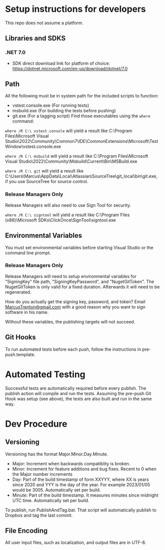 # Setup instructions for developers

This repo does not assume a platform.

## Libraries and SDKS

### .NET 7.0

* SDK direct download link for platform of choice: https://dotnet.microsoft.com/en-us/download/dotnet/7.0

## Path

All the following must be in system path for the included scripts to function:
* vstest.console.exe (For running tests)
* msbuild.exe	(For building the tests before pushing)
* git.exe (For a tagging script)
Find those executables using the `where` command:

`where /R C:\ vstest.console` will yield a result like C:\Program Files\Microsoft Visual Studio\2022\Community\Common7\IDE\CommonExtensions\Microsoft\TestWindow\vstest.console.exe

`where /R C:\ msbuild` will yield a result like C:\Program Files\Microsoft Visual Studio\2022\Community\Msbuild\Current\Bin\MSBuild.exe

`where /R C:\ git` will yield a result like C:\Users\Marcus\AppData\Local\Atlassian\SourceTree\git_local\bin\git.exe, if you use SourceTree for source control.

### Release Managers Only

Release Managers will also need to use Sign Tool for security.

`where /R C:\ signtool` will yield a result like C:\Program Files (x86)\Microsoft SDKs\ClickOnce\SignTool\signtool.exe

## Environmental Variables

You must set environmental variables before starting Visual Studio or the command line prompt.

### Release Managers Only

Release Managers will need to setup environmental variables for "SigningKey" file path, "SigningKeyPassword", and "NugetGitToken". The NugetGitToken is only valid for a fixed duration. Afterwards it will need to be regenerated.

How do you actually get the signing key, password, and token? Email MarcusTrenton@gmail.com with a good reason why you want to sign software in his name.

Without these variables, the publishing targets will not succeed.

## Git Hooks

To run automated tests before each push, follow the instructions in pre-push.template.

# Automated Testing

Successful tests are automatically required before every publish. The publish action will compile and run the tests. Assuming the pre-push Git Hook was setup (see above), the tests are also built and run in the same way.

# Dev Procedure

## Versioning

Versioning has the format Major.Minor.Day.Minute. 
- Major: Increment when backwards compatiblity is broken.
- Minor: Increment for feature additions and bug fixes. Recent to 0 when the Major number increments
- Day: Part of the build timestamp of form XXYYY, where XX is years since 2020 and YYY is the day of the year. For example 2023/01/05 would be 3005. Automatically set per build.
- Minute: Part of the build timestamp. It measures minutes since midnight UTC time. Automatically set per build.

To publish, run PublishAndTag.bat. That script will automatically publish to Dropbox and tag the last commit.

## File Encoding

All user input files, such as localization, and output files are in UTF-8.

